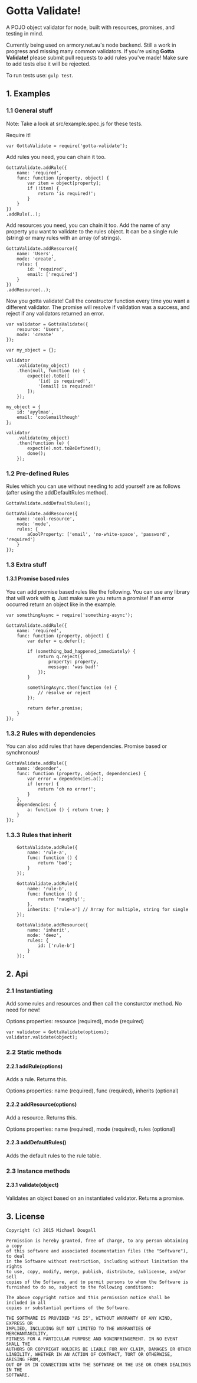 # Gotta Validate!
A POJO object validator for node, built with resources, promises, and testing in mind. 

Currently being used on armory.net.au's node backend. Still a work in progress and missing many common validators. If you're using **Gotta Validate!** please submit pull requests to add rules you've made! Make sure to add tests else it will be rejected.

To run tests use: `gulp test`.

## 1. Examples
### 1.1 General stuff
Note: Take a look at src/example.spec.js for these tests.

Require it!

```
var GottaValidate = require('gotta-validate');
```

Add rules you need, you can chain it too.
```
GottaValidate.addRule({
    name: 'required',
    func: function (property, object) {
        var item = object[property];
        if (!item) {
            return 'is required!';
        }
    }
})
.addRule(..);
```

Add resources you need, you can chain it too. Add the name of any property you want to validate to the rules object. It can be a single rule (string) or many rules with an array (of strings).
```
GottaValidate.addResource({
    name: 'Users',
    mode: 'create',
    rules: {
        id: 'required',
        email: ['required']
    }
})
.addResource(..);
```

Now you gotta validate! Call the constructor function every time you want a different validator. The promise will resolve if validation was a success, and reject if any validators returned an error.
```
var validator = GottaValidate({
    resource: 'Users',
    mode: 'create'
});

var my_object = {};

validator
    .validate(my_object)
    .then(null, function (e) {
        expect(e).toBe([
            '[id] is required!', 
            '[email] is required!' 
        ]);
    });
    
my_object = {
    id: 'ayylmao',
    email: 'coolemailthough'
};

validator
    .validate(my_object)
    .then(function (e) {
        expect(e).not.toBeDefined();
        done();
    });
```

### 1.2 Pre-defined Rules
Rules which you can use without needing to add yourself are as follows (after using the addDefaultRules method).

```
GottaValidate.addDefaultRules();

GottaValidate.addResource({
    name: 'cool-resource',
    mode: 'mode',
    rules: {
        aCoolProperty: ['email', 'no-white-space', 'password', 'required']
    }
});
```

### 1.3 Extra stuff
#### 1.3.1 Promise based rules
You can add promise based rules like the following. You can use any library that will work with **q**. Just make sure you return a promise! If an error occurred return an object like in the example.

```
var somethingAsync = require('something-async');

GottaValidate.addRule({
    name: 'required',
    func: function (property, object) {
        var defer = q.defer();
        
        if (something_bad_happened_immediately) {
            return q.reject({
                property: property,
                message: 'was bad!'
            });
        }
        
        somethingAsync.then(function (e) {
            // resolve or reject
        });
        
        return defer.promise;
    }
});
```
### 1.3.2 Rules with dependencies
You can also add rules that have dependencies. Promise based or synchronous!

```
GottaValidate.addRule({
    name: 'depender',
    func: function (property, object, dependencies) {
        var error = dependencies.a();
        if (error) {
            return 'oh no error!';
        }
    },
    dependencies: {
        a: function () { return true; }
    }
});
```

### 1.3.3 Rules that inherit
```
    GottaValidate.addRule({
        name: 'rule-a',
        func: function () {
            return 'bad';
        }
    });

    GottaValidate.addRule({
        name: 'rule-b',
        func: function () {
            return 'naughty!';
        },
        inherits: ['rule-a'] // Array for multiple, string for single
    });

    GottaValidate.addResource({
        name: 'inherit',
        mode: 'deez',
        rules: {
            id: ['rule-b']
        }
    });
```

## 2. Api
### 2.1 Instantiating
Add some rules and resources and then call the consturctor method. No need for new! 

Options properties:
resource (required), mode (required)
```
var validator = GottaValidate(options);
validator.validate(object);
```

### 2.2 Static methods
#### 2.2.1 addRule(options)
Adds a rule. Returns this.

Options properties:
name (required), func (required), inherits (optional)

#### 2.2.2 addResource(options)
Add a resource. Returns this.

Options properties:
name (required), mode (required), rules (optional)

#### 2.2.3 addDefaultRules()
Adds the default rules to the rule table.

### 2.3 Instance methods
#### 2.3.1 validate(object)
Validates an object based on an instantiated validator. Returns a promise.

## 3. License
```
Copyright (c) 2015 Michael Dougall

Permission is hereby granted, free of charge, to any person obtaining a copy
of this software and associated documentation files (the "Software"), to deal
in the Software without restriction, including without limitation the rights
to use, copy, modify, merge, publish, distribute, sublicense, and/or sell
copies of the Software, and to permit persons to whom the Software is
furnished to do so, subject to the following conditions:

The above copyright notice and this permission notice shall be included in all
copies or substantial portions of the Software.

THE SOFTWARE IS PROVIDED "AS IS", WITHOUT WARRANTY OF ANY KIND, EXPRESS OR
IMPLIED, INCLUDING BUT NOT LIMITED TO THE WARRANTIES OF MERCHANTABILITY,
FITNESS FOR A PARTICULAR PURPOSE AND NONINFRINGEMENT. IN NO EVENT SHALL THE
AUTHORS OR COPYRIGHT HOLDERS BE LIABLE FOR ANY CLAIM, DAMAGES OR OTHER
LIABILITY, WHETHER IN AN ACTION OF CONTRACT, TORT OR OTHERWISE, ARISING FROM,
OUT OF OR IN CONNECTION WITH THE SOFTWARE OR THE USE OR OTHER DEALINGS IN THE
SOFTWARE.
```